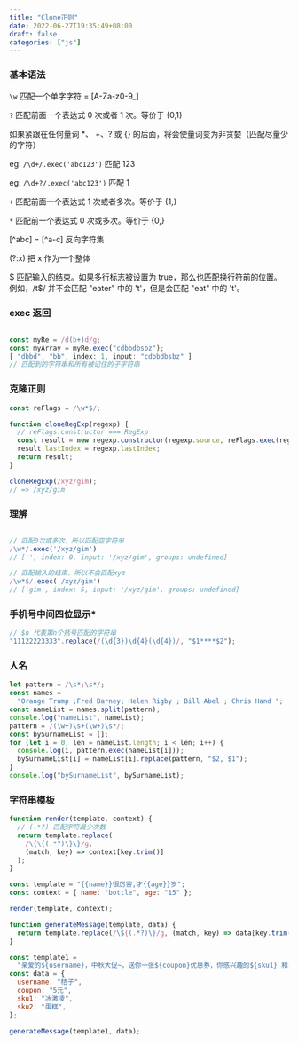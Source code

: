 ```yaml
---
title: "Clone正则"
date: 2022-06-27T19:35:49+08:00
draft: false
categories: ["js"]
---
```


### 基本语法

`\w` 匹配一个单字字符 = [A-Za-z0-9_]

`?` 匹配前面一个表达式 0 次或者 1 次。等价于 {0,1}

如果紧跟在任何量词 \*、 +、? 或 {} 的后面，将会使量词变为非贪婪（匹配尽量少的字符）

eg: `/\d+/.exec('abc123')` 匹配 123

eg: `/\d+?/.exec('abc123')` 匹配 1

`+` 匹配前面一个表达式 1 次或者多次。等价于 {1,}

`*` 匹配前一个表达式 0 次或多次。等价于 {0,}

[^abc] = [^a-c] 反向字符集

(?:x) 把 x 作为一个整体

$ 匹配输入的结束。如果多行标志被设置为 true，那么也匹配换行符前的位置。
例如，/t$/ 并不会匹配 "eater" 中的 't'，但是会匹配 "eat" 中的 't'。

### exec 返回

```js

const myRe = /d(b+)d/g;
const myArray = myRe.exec("cdbbdbsbz");
[ "dbbd", "bb", index: 1, input: "cdbbdbsbz" ]
// 匹配到的字符串和所有被记住的子字符串

```

### 克隆正则

```js
const reFlags = /\w*$/;

function cloneRegExp(regexp) {
  // reFlags.constructor === RegExp
  const result = new regexp.constructor(regexp.source, reFlags.exec(regexp));
  result.lastIndex = regexp.lastIndex;
  return result;
}

cloneRegExp(/xyz/gim);
// => /xyz/gim
```

### 理解

```js

// 匹配0次或多次，所以匹配空字符串
/\w*/.exec('/xyz/gim')
// ['', index: 0, input: '/xyz/gim', groups: undefined]

// 匹配输入的结束，所以不会匹配xyz
/\w*$/.exec('/xyz/gim')
// ['gim', index: 5, input: '/xyz/gim', groups: undefined]

```

### 手机号中间四位显示\*

```js
// $n 代表第n个括号匹配的字符串
"11122223333".replace(/(\d{3})\d{4}(\d{4})/, "$1****$2");
```

### 人名

```js
let pattern = /\s*;\s*/;
const names =
  "Orange Trump ;Fred Barney; Helen Rigby ; Bill Abel ; Chris Hand ";
const nameList = names.split(pattern);
console.log("nameList", nameList);
pattern = /(\w+)\s+(\w+)\s*/;
const bySurnameList = [];
for (let i = 0, len = nameList.length; i < len; i++) {
  console.log(i, pattern.exec(nameList[i]));
  bySurnameList[i] = nameList[i].replace(pattern, "$2, $1");
}
console.log("bySurnameList", bySurnameList);
```

### 字符串模板

```js
function render(template, context) {
  // (.*?) 匹配字符最少次数
  return template.replace(
    /\{\{(.*?)\}\}/g,
    (match, key) => context[key.trim()]
  );
}

const template = "{{name}}很厉害,才{{age}}岁";
const context = { name: "bottle", age: "15" };

render(template, context);

function generateMessage(template, data) {
  return template.replace(/\${(.*?)\}/g, (match, key) => data[key.trim()]);
}

const template1 =
  "亲爱的${username}，中秋大促~，送你一张${coupon}优惠券，你感兴趣的${sku1} 和${sku2} 都能用！";
const data = {
  username: "桔子",
  coupon: "5元",
  sku1: "冰激凌",
  sku2: "蛋糕",
};

generateMessage(template1, data);
```
